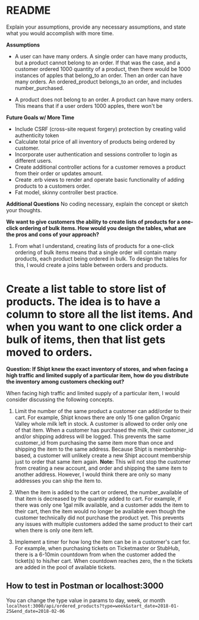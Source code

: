 # README
Explain your assumptions, provide any necessary assumptions, and state what you would accomplish with more time.

**Assumptions**
- A user can have many orders. A single order can have many products, but a product cannot belong to an order. If that was the case, and a customer ordered 1000 quantity of a product, then there would be 1000 instances of apples that belong_to an order. Then an order can have many orders. An ordered_product belongs_to an order, and includes number_purchased.

- A product does not belong to an order. A product can have many orders. This means that if a user orders 1000 apples, there won't be

**Future Goals w/ More Time**
- Include CSRF (cross-site request forgery) protection by creating valid authenticity token
- Calculate total price of all inventory of products being ordered by customer.
- Incorporate user authentication and sessions controller to login as different users.
- Create additional controller actions for a customer removes a product from their order or updates amount.
- Create .erb views to render and operate basic functionality of adding products to a customers order.
- Fat model, skinny controller best practice.

**Additional Questions**
No coding necessary, explain the concept or sketch your thoughts.

**We want to give customers the ability to create lists of products for a one-click ordering of bulk items. How would you design the tables, what are the pros and cons of your approach?**

1. From what I understand, creating lists of products for a one-click ordering of bulk items means that a single order will contain many products, each product being ordered in bulk. To design the tables for this, I would create a joins table between orders and products.

# Create a list table to store list of products. The idea is to have a column to store all the list items. And when you want to one click order a bulk of items, then that list gets moved to orders.

**Question: If Shipt knew the exact inventory of stores, and when facing a high traffic and limited supply of a particular item, how do you distribute the inventory among customers checking out?**

When facing high traffic and limited supply of a particular item, I would consider discussing the following concepts.

1. Limit the number of the same product a customer can add/order to their cart. For example, Shipt knows there are only 15 one gallon Organic Valley whole milk left in stock. A customer is allowed to order only one of that item. When a customer has purchased the milk, their customer_id and/or shipping address will be logged. This prevents the same customer_id from purchasing the same item more than once and shipping the item to the same address. Because Shipt is membership-based, a customer will unlikely create a new Shipt account membership just to order that same item again.
**Note:** This will not stop the customer from creating a new account, and order and shipping the same item to another address. However, I would think there are only so many addresses you can ship the item to.

2. When the item is added to the cart or ordered, the number_available of that item is decreased by the quantity added to cart. For example, if there was only one 1gal milk available, and a customer adds the item to their cart, then the item would no longer be available even though the customer technically did not purchase the product yet. This prevents any issues with multiple customers added the same product to their cart when there is only one item left.

3. Implement a timer for how long the item can be in a customer's cart for. For example, when purchasing tickets on Ticketmaster or StubHub, there is a 6-10min countdown from when the customer added the ticket(s) to his/her cart. When countdown reaches zero, the n the tickets are added in the pool of available tickets.

## How to test in Postman or localhost:3000
You can change the type value in params to day, week, or month
`localhost:3000/api/ordered_products?type=week&start_date=2018-01-25&end_date=2018-02-06`
